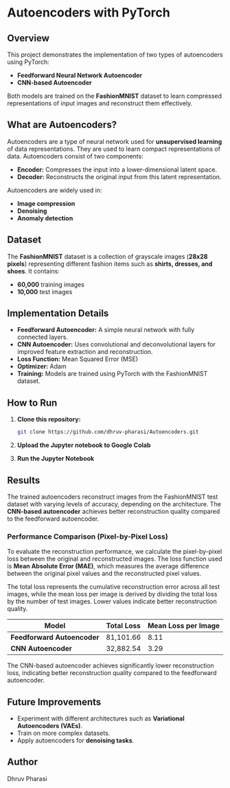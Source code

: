 # Autoencoders with PyTorch

## Overview

This project demonstrates the implementation of two types of autoencoders using PyTorch:

- **Feedforward Neural Network Autoencoder**
- **CNN-based Autoencoder**

Both models are trained on the **FashionMNIST** dataset to learn compressed representations of input images and reconstruct them effectively.

## What are Autoencoders?

Autoencoders are a type of neural network used for **unsupervised learning** of data representations. They are used to learn compact representations of data. Autoencoders consist of two components:

- **Encoder:** Compresses the input into a lower-dimensional latent space.
- **Decoder:** Reconstructs the original input from this latent representation.

Autoencoders are widely used in:
- **Image compression**
- **Denoising**
- **Anomaly detection**

## Dataset

The **FashionMNIST** dataset is a collection of grayscale images (**28x28 pixels**) representing different fashion items such as **shirts, dresses, and shoes**. It contains:
- **60,000** training images
- **10,000** test images

## Implementation Details

- **Feedforward Autoencoder:** A simple neural network with fully connected layers.
- **CNN Autoencoder:** Uses convolutional and deconvolutional layers for improved feature extraction and reconstruction.
- **Loss Function:** Mean Squared Error (MSE)
- **Optimizer:** Adam
- **Training:** Models are trained using PyTorch with the FashionMNIST dataset.

## How to Run

1. **Clone this repository:**
   ```sh
   git clone https://github.com/dhruv-pharasi/Autoencoders.git
   ```

2. **Upload the Jupyter notebook to Google Colab**

3. **Run the Jupyter Notebook**

## Results

The trained autoencoders reconstruct images from the FashionMNIST test dataset with varying levels of accuracy, depending on the architecture. The **CNN-based autoencoder** achieves better reconstruction quality compared to the feedforward autoencoder.

### Performance Comparison (Pixel-by-Pixel Loss)
To evaluate the reconstruction performance, we calculate the pixel-by-pixel loss between the original and reconstructed images. The loss function used is **Mean Absolute Error (MAE)**, which measures the average difference between the original pixel values and the reconstructed pixel values.

The total loss represents the cumulative reconstruction error across all test images, while the mean loss per image is derived by dividing the total loss by the number of test images. Lower values indicate better reconstruction quality.

| Model                      | Total Loss  | Mean Loss per Image |
|----------------------------|------------|---------------------|
| **Feedforward Autoencoder** | 81,101.66  | 8.11                |
| **CNN Autoencoder**        | 32,882.54  | 3.29                |

The CNN-based autoencoder achieves significantly lower reconstruction loss, indicating better reconstruction quality compared to the feedforward autoencoder.

## Future Improvements

- Experiment with different architectures such as **Variational Autoencoders (VAEs)**.
- Train on more complex datasets.
- Apply autoencoders for **denoising tasks**.

## Author

Dhruv Pharasi
